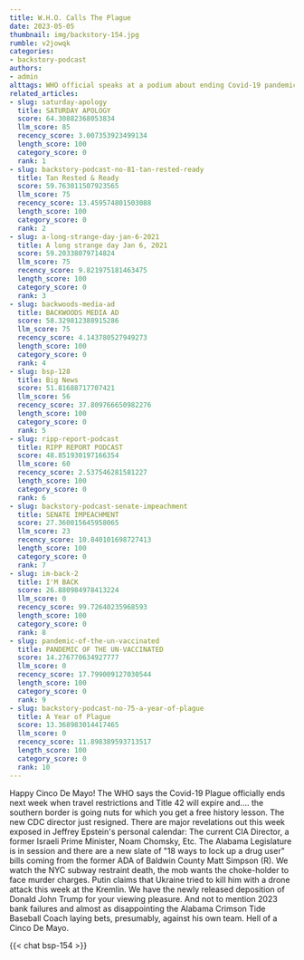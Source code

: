 ```yaml
---
title: W.H.O. Calls The Plague
date: 2023-05-05
thumbnail: img/backstory-154.jpg
rumble: v2jowqk
categories:
- backstory-podcast
authors:
- admin
alttags: WHO official speaks at a podium about ending Covid-19 pandemic restrictions next week
related_articles:
- slug: saturday-apology
  title: SATURDAY APOLOGY
  score: 64.30882368053834
  llm_score: 85
  recency_score: 3.007353923499134
  length_score: 100
  category_score: 0
  rank: 1
- slug: backstory-podcast-no-81-tan-rested-ready
  title: Tan Rested & Ready
  score: 59.763011507923565
  llm_score: 75
  recency_score: 13.459574801503088
  length_score: 100
  category_score: 0
  rank: 2
- slug: a-long-strange-day-jan-6-2021
  title: A long strange day Jan 6, 2021
  score: 59.20338079714824
  llm_score: 75
  recency_score: 9.821975181463475
  length_score: 100
  category_score: 0
  rank: 3
- slug: backwoods-media-ad
  title: BACKWOODS MEDIA AD
  score: 58.329812388915286
  llm_score: 75
  recency_score: 4.143780527949273
  length_score: 100
  category_score: 0
  rank: 4
- slug: bsp-128
  title: Big News
  score: 51.81688717707421
  llm_score: 56
  recency_score: 37.809766650982276
  length_score: 100
  category_score: 0
  rank: 5
- slug: ripp-report-podcast
  title: RIPP REPORT PODCAST
  score: 48.851930197166354
  llm_score: 60
  recency_score: 2.537546281581227
  length_score: 100
  category_score: 0
  rank: 6
- slug: backstory-podcast-senate-impeachment
  title: SENATE IMPEACHMENT
  score: 27.360015645958065
  llm_score: 23
  recency_score: 10.840101698727413
  length_score: 100
  category_score: 0
  rank: 7
- slug: im-back-2
  title: I'M BACK
  score: 26.880984978413224
  llm_score: 0
  recency_score: 99.72640235968593
  length_score: 100
  category_score: 0
  rank: 8
- slug: pandemic-of-the-un-vaccinated
  title: PANDEMIC OF THE UN-VACCINATED
  score: 14.276770634927777
  llm_score: 0
  recency_score: 17.799009127030544
  length_score: 100
  category_score: 0
  rank: 9
- slug: backstory-podcast-no-75-a-year-of-plague
  title: A Year of Plague
  score: 13.368983014417465
  llm_score: 0
  recency_score: 11.898389593713517
  length_score: 100
  category_score: 0
  rank: 10
---
```

Happy Cinco De Mayo! The WHO says the Covid-19 Plague officially ends next week when travel restrictions and Title 42 will expire and.... the southern border is going nuts for which you get a free history lesson. The new CDC director just resigned. There are major revelations out this week exposed in Jeffrey Epstein's personal calendar: The current CIA Director, a former Israeli Prime Minister, Noam Chomsky, Etc. The Alabama Legislature is in session and there are a new slate of "18 ways to lock up a drug user" bills coming from the former ADA of Baldwin County Matt Simpson (R). We watch the NYC subway restraint death, the mob wants the choke-holder to face murder charges. Putin claims that Ukraine tried to kill him with a drone attack this week at the Kremlin. We have the newly released deposition of Donald John Trump for your viewing pleasure. And not to mention 2023 bank failures and almost as disappointing the Alabama Crimson Tide Baseball Coach laying bets, presumably, against his own team. Hell of a Cinco De Mayo.

{{< chat bsp-154 >}}